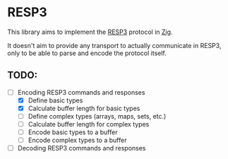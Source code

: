 # RESP3

This library aims to implement the [RESP3](https://github.com/antirez/RESP3) protocol in [Zig](https://ziglang.org).

It doesn't aim to provide any transport to actually communicate in RESP3, only to be able to parse and encode the protocol itself.

## TODO:

- [ ] Encoding RESP3 commands and responses
	- [X] Define basic types
	- [X] Calculate buffer length for basic types
	- [ ] Define complex types (arrays, maps, sets, etc.)
	- [ ] Calculate buffer length for complex types
	- [ ] Encode basic types to a buffer
	- [ ] Encode complex types to a buffer
- [ ] Decoding RESP3 commands and responses